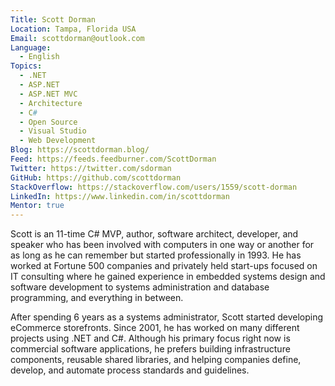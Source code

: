 ```yaml
---
Title: Scott Dorman
Location: Tampa, Florida USA
Email: scottdorman@outlook.com
Language:
  - English
Topics:
  - .NET
  - ASP.NET
  - ASP.NET MVC
  - Architecture
  - C#
  - Open Source
  - Visual Studio
  - Web Development
Blog: https://scottdorman.blog/
Feed: https://feeds.feedburner.com/ScottDorman
Twitter: https://twitter.com/sdorman
GitHub: https://github.com/scottdorman
StackOverflow: https://stackoverflow.com/users/1559/scott-dorman
LinkedIn: https://www.linkedin.com/in/scottdorman
Mentor: true
---
```

Scott is an 11-time C# MVP, author, software architect, developer, and speaker who has been involved with computers in one way or another for as long as he can remember but started professionally in 1993. He has worked at Fortune 500 companies and privately held start-ups focused on IT consulting where he gained experience in embedded systems design and software development to systems administration and database programming, and everything in between.

After spending 6 years as a systems administrator, Scott started developing eCommerce storefronts. Since 2001, he has worked on many different projects using .NET and C#. Although his primary focus right now is commercial software applications, he prefers building infrastructure components, reusable shared libraries, and helping companies define, develop, and automate process standards and guidelines.
